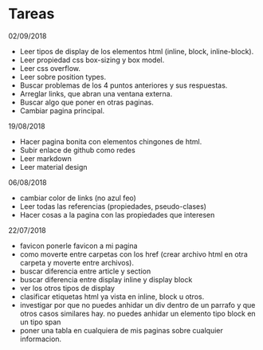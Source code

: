 # Tareas
02/09/2018
- Leer tipos de display de los elementos html (inline, block, inline-block).
- Leer propiedad css box-sizing y box model.
- Leer css overflow.
- Leer sobre position types.
- Buscar problemas de los 4 puntos anteriores y sus respuestas.
- Arreglar links, que abran una ventana externa.
- Buscar algo que poner en otras paginas.
- Cambiar pagina principal.

19/08/2018
- Hacer pagina bonita con elementos chingones de html.
- Subir enlace de github como redes
- Leer markdown
- Leer material design

06/08/2018
- cambiar color de links (no azul feo)
- Leer todas las referencias (propiedades, pseudo-clases)
- Hacer cosas a la pagina con las propiedades que interesen

22/07/2018
- favicon ponerle favicon a mi pagina
- como moverte entre carpetas con los href (crear archivo html en otra carpeta
	y moverte entre archivos).
- buscar diferencia entre article y section
- buscar diferencia entre display inline y display block
- ver los otros tipos de display
- clasificar etiquetas html ya vista en inline, block u otros.
- investigar por que no puedes anhidar un div dentro de un parrafo y
que otros casos similares hay.
no puedes anhidar un elemento tipo block en un tipo span
- poner una tabla en cualquiera de mis paginas sobre cualquier informacion.